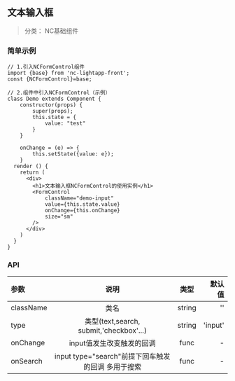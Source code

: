 ## 文本输入框

> 分类： NC基础组件


### 简单示例

```
// 1.引入NCFormControl组件
import {base} from 'nc-lightapp-front';
const {NCFormControl}=base;

// 2.组件中引入NCFormControl（示例）
class Demo extends Component {
    constructor(props) {
        super(props);
        this.state = {
            value: "test"
        }
    }

    onChange = (e) => {
        this.setState({value: e});
    }
  render () {
    return (
      <div>
        <h1>文本输入框NCFormControl的使用实例</h1>
        <FormControl
            className="demo-input"
            value={this.state.value}
            onChange={this.onChange}
            size="sm"
        />
      </div>
    )
  }
}

```

### API

|参数|说明|类型|默认值|
|:--|:---:|:--:|---:|
|className|类名|string|''
|type|类型(text,search, submit,'checkbox'...)|string|'input'
|onChange|input值发生改变触发的回调|func|-
|onSearch|input type="search"前提下回车触发的回调 多用于搜索|func|-


